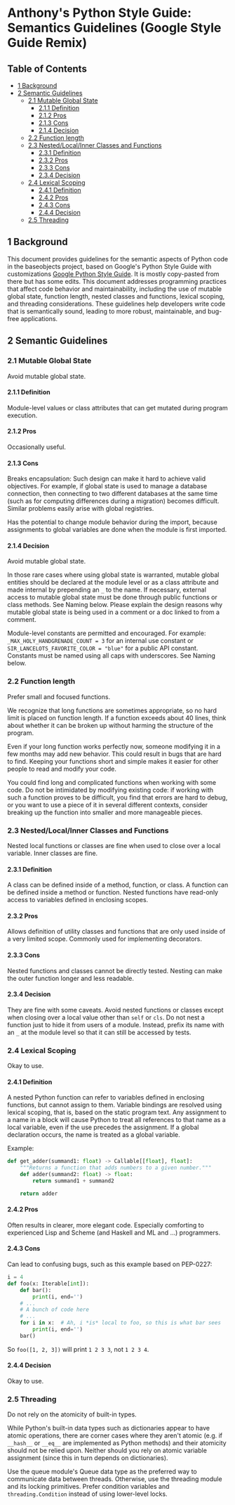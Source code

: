 # Anthony's Python Style Guide: Semantics Guidelines (Google Style Guide Remix)

## Table of Contents

- [1 Background](#1-background)
- [2 Semantic Guidelines](#2-semantic-guidelines)
  - [2.1 Mutable Global State](#21-mutable-global-state)
    - [2.1.1 Definition](#211-definition)
    - [2.1.2 Pros](#212-pros)
    - [2.1.3 Cons](#213-cons)
    - [2.1.4 Decision](#214-decision)
  - [2.2 Function length](#22-function-length)
  - [2.3 Nested/Local/Inner Classes and Functions](#23-nestedlocalinner-classes-and-functions)
    - [2.3.1 Definition](#231-definition)
    - [2.3.2 Pros](#232-pros)
    - [2.3.3 Cons](#233-cons)
    - [2.3.4 Decision](#234-decision)
  - [2.4 Lexical Scoping](#24-lexical-scoping)
    - [2.4.1 Definition](#241-definition)
    - [2.4.2 Pros](#242-pros)
    - [2.4.3 Cons](#243-cons)
    - [2.4.4 Decision](#244-decision)
  - [2.5 Threading](#25-threading)


## 1 Background

This document provides guidelines for the semantic aspects of Python code in the baseobjects project, based on Google's 
Python Style Guide with customizations [Google Python Style Guide](https://google.github.io/styleguide/pyguide.html).
It is mostly copy-pasted from there but has some edits. This document addresses programming practices that affect code 
behavior and maintainability, including the use of mutable global state, function length, nested classes and functions, 
lexical scoping, and threading considerations. These guidelines help developers write code that is semantically sound, 
leading to more robust, maintainable, and bug-free applications.


## 2 Semantic Guidelines
### 2.1 Mutable Global State
Avoid mutable global state.

#### 2.1.1 Definition
Module-level values or class attributes that can get mutated during program execution.

#### 2.1.2 Pros
Occasionally useful.

#### 2.1.3 Cons
Breaks encapsulation: Such design can make it hard to achieve valid objectives. For example, if global state is used to 
manage a database connection, then connecting to two different databases at the same time (such as for computing 
differences during a migration) becomes difficult. Similar problems easily arise with global registries.

Has the potential to change module behavior during the import, because assignments to global variables are done when the
module is first imported.

#### 2.1.4 Decision
Avoid mutable global state.

In those rare cases where using global state is warranted, mutable global entities should be declared at the module 
level or as a class attribute and made internal by prepending an `_` to the name. If necessary, external access to 
mutable global state must be done through public functions or class methods. See Naming below. Please explain the design 
reasons why mutable global state is being used in a comment or a doc linked to from a comment.

Module-level constants are permitted and encouraged. For example: `_MAX_HOLY_HANDGRENADE_COUNT = 3` for an internal use 
constant or `SIR_LANCELOTS_FAVORITE_COLOR = "blue"` for a public API constant. Constants must be named using all caps 
with underscores. See Naming below.


### 2.2 Function length
Prefer small and focused functions.

We recognize that long functions are sometimes appropriate, so no hard limit is placed on function length. If a function 
exceeds about 40 lines, think about whether it can be broken up without harming the structure of the program.

Even if your long function works perfectly now, someone modifying it in a few months may add new behavior. This could 
result in bugs that are hard to find. Keeping your functions short and simple makes it easier for other people to read 
and modify your code.

You could find long and complicated functions when working with some code. Do not be intimidated by modifying existing 
code: if working with such a function proves to be difficult, you find that errors are hard to debug, or you want to 
use a piece of it in several different contexts, consider breaking up the function into smaller and more manageable 
pieces.


### 2.3 Nested/Local/Inner Classes and Functions
Nested local functions or classes are fine when used to close over a local variable. Inner classes are fine.

#### 2.3.1 Definition
A class can be defined inside of a method, function, or class. A function can be defined inside a method or function. 
Nested functions have read-only access to variables defined in enclosing scopes.

#### 2.3.2 Pros
Allows definition of utility classes and functions that are only used inside of a very limited scope. Commonly used for 
implementing decorators.

#### 2.3.3 Cons
Nested functions and classes cannot be directly tested. Nesting can make the outer function longer and less readable.

#### 2.3.4 Decision
They are fine with some caveats. Avoid nested functions or classes except when closing over a local value other than 
`self` or `cls`. Do not nest a function just to hide it from users of a module. Instead, prefix its name with an `_` at 
the module level so that it can still be accessed by tests.


### 2.4 Lexical Scoping
Okay to use.

#### 2.4.1 Definition
A nested Python function can refer to variables defined in enclosing functions, but cannot assign to them. Variable 
bindings are resolved using lexical scoping, that is, based on the static program text. Any assignment to a name in a 
block will cause Python to treat all references to that name as a local variable, even if the use precedes the 
assignment. If a global declaration occurs, the name is treated as a global variable.

Example:
```python
def get_adder(summand1: float) -> Callable[[float], float]:
    """Returns a function that adds numbers to a given number."""
    def adder(summand2: float) -> float:
        return summand1 + summand2

    return adder
```
#### 2.4.2 Pros
Often results in clearer, more elegant code. Especially comforting to experienced Lisp and Scheme (and Haskell and ML 
and …) programmers.

#### 2.4.3 Cons
Can lead to confusing bugs, such as this example based on PEP-0227:
```python
i = 4
def foo(x: Iterable[int]):
    def bar():
        print(i, end='')
    # ...
    # A bunch of code here
    # ...
    for i in x:  # Ah, i *is* local to foo, so this is what bar sees
        print(i, end='')
    bar()
```
So `foo([1, 2, 3])` will print `1 2 3 3`, not `1 2 3 4`.

#### 2.4.4 Decision
Okay to use.


### 2.5 Threading
Do not rely on the atomicity of built-in types.

While Python's built-in data types such as dictionaries appear to have atomic operations, there are corner cases where 
they aren't atomic (e.g. if `__hash__` or `__eq__` are implemented as Python methods) and their atomicity should not be 
relied upon. Neither should you rely on atomic variable assignment (since this in turn depends on dictionaries).

Use the queue module's Queue data type as the preferred way to communicate data between threads. Otherwise, use the 
threading module and its locking primitives. Prefer condition variables and `threading.Condition` instead of using 
lower-level locks.
